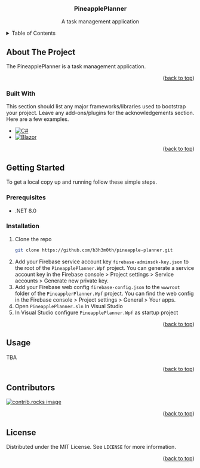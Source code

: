 <a id="readme-top"></a>

<br />
<div align="center">
  <a href="https://github.com/b3h3m0th/pineapple-planner">
    <!-- <img src="images/logo.png" alt="Logo" width="80" height="80"> -->
  </a>

  <h3 align="center">PineapplePlanner</h3>
  <p align="center">
    A task management application
  </p>
</div>

<details>
  <summary>Table of Contents</summary>
  <ol>
    <li>
      <a href="#about-the-project">About The Project</a>
      <ul>
        <li><a href="#built-with">Built With</a></li>
      </ul>
    </li>
    <li>
      <a href="#getting-started">Getting Started</a>
      <ul>
        <li><a href="#prerequisites">Prerequisites</a></li>
        <li><a href="#installation">Installation</a></li>
      </ul>
    </li>
    <li><a href="#usage">Usage</a></li>
    <li><a href="#contributors">Contributors</a></li>
    <li><a href="#license">License</a></li>
  </ol>
</details>

## About The Project

The PineapplePlanner is a task management application.

<p align="right">(<a href="#readme-top">back to top</a>)</p>

### Built With

This section should list any major frameworks/libraries used to bootstrap your project. Leave any add-ons/plugins for the acknowledgements section. Here are a few examples.

- [![C#][C#]][C#-url]
- [![Blazor][Blazor]][Blazor-url]

<p align="right">(<a href="#readme-top">back to top</a>)</p>

## Getting Started

To get a local copy up and running follow these simple steps.

### Prerequisites

- .NET 8.0

### Installation

1. Clone the repo
   ```sh
   git clone https://github.com/b3h3m0th/pineapple-planner.git
   ```
2. Add your Firebase service account key `firebase-adminsdk-key.json` to the root of the `PineapplePlanner.Wpf` project. You can generate a service account key in the Firebase console > Project settings > Service accounts > Generate new private key.
3. Add your Firebase web config `firebase-config.json` to the `wwwroot` folder of the `PineapplerPlanner.Wpf` project. You can find the web config in the Firebase console > Project settings > General > Your apps.
4. Open `PineapplePlanner.sln` in Visual Studio
5. In Visual Studio configure `PineapplePlanner.Wpf` as startup project

<p align="right">(<a href="#readme-top">back to top</a>)</p>

## Usage

TBA

<p align="right">(<a href="#readme-top">back to top</a>)</p>

## Contributors

<a href="https://github.com/othneildrew/Best-README-Template/graphs/contributors">
  <img src="https://contrib.rocks/image?repo=b3h3m0th/pineapple-planner" alt="contrib.rocks image" />
</a>

<p align="right">(<a href="#readme-top">back to top</a>)</p>

## License

Distributed under the MIT License. See `LICENSE` for more information.

<p align="right">(<a href="#readme-top">back to top</a>)</p>

[Blazor]: https://img.shields.io/badge/blazor-%235C2D91.svg?style=for-the-badge&logo=blazor&logoColor=white
[Blazor-url]: https://dotnet.microsoft.com/en-us/apps/aspnet/web-apps/blazor
[C#]: https://img.shields.io/badge/c%23-%23239120.svg?style=for-the-badge&logo=csharp&logoColor=white
[C#-url]: https://learn.microsoft.com/en-us/dotnet/csharp/

